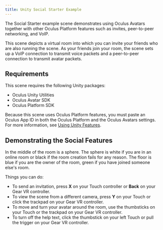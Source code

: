 ```yaml
---
title: Unity Social Starter Example
---
```


The Social Starter example scene demonstrates using Oculus Avatars together with other Oculus Platform features such as invites, peer-to-peer networking, and VoIP.

This scene depicts a virtual room into which you can invite your friends who are also running the scene. As your friends join your room, the scene sets up a VoIP connection to transmit voice packets and a peer-to-peer connection to transmit avatar packets.

## Requirements

This scene requires the following Unity packages:

* Oculus Unity Utilities
* Oculus Avatar SDK
* Oculus Platform SDK


Because this scene uses Oculus Platform features, you must paste an Oculus App ID in both the Oculus Platform and the Oculus Avatars settings. For more information, see [Using Unity Features](/documentation/avatarsdk/latest/concepts/legacy-avatars-sdk-unity/#avatars-sdk-unity).

## Demonstrating the Social Features

In the middle of the room is a sphere. The sphere is white if you are in an online room or black if the room creation fails for any reason. The floor is blue if you are the owner of the room, green if you have joined someone else's room.

Things you can do:

* To send an invitation, press **X** on your Touch controller or **Back** on your Gear VR controller.
* To view the scene from a different camera, press **Y** on your Touch or click the trackpad on your Gear VR controller.
* To move and turn your avatar around the room, use the thumbsticks on your Touch or the trackpad on your Gear VR controller.
* To turn off the help text, click the thumbstick on your left Touch or pull the trigger on your Gear VR controller.

